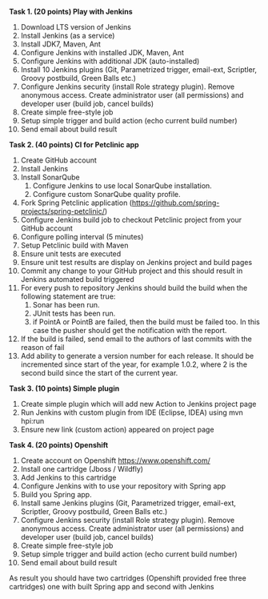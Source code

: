**Task 1. (20 points) Play with Jenkins**

1. Download LTS version of Jenkins
2. Install Jenkins (as a service)
3. Install JDK7, Maven, Ant
4. Configure Jenkins with installed JDK, Maven, Ant
5. Configure Jenkins with additional JDK (auto-installed)
6. Install 10 Jenkins plugins (Git, Parametrized trigger, email-ext, Scriptler, Groovy postbuild, Green Balls etc.)
7. Configure Jenkins security (install Role strategy plugin). Remove anonymous access. Create administrator user (all permissions) and developer user (build job, cancel builds)
8. Create simple free-style job
9. Setup simple trigger and build action (echo current build number)
10. Send email about build result

**Task 2. (40 points) CI for Petclinic app**

1. Create GitHub account
2. Install Jenkins
3. Install SonarQube
    1. Configure Jenkins to use local SonarQube installation.
    2. Configure custom SonarQube quality profile.
4. Fork Spring Petclinic application (https://github.com/spring-projects/spring-petclinic/)
5. Configure Jenkins build job to checkout Petclinic project from your GitHub account
6. Configure polling interval (5 minutes)
7. Setup Petclinic build with Maven
8. Ensure unit tests are executed
9. Ensure unit test results are display on Jenkins project and build pages
10. Commit any change to your GitHub project and this should result in Jenkins automated build triggered
11. For every push to repository Jenkins should build the build when the following statement are true: 
    1. Sonar has been run. 
    2. JUnit tests has been run. 
    3. if PointA or PointB are failed, then the build must be failed too. In this case the pusher should get the notification with the report.
12. If the build is failed, send email to the authors of last commits with the reason of fail
13. Add ability to generate a version number for each release. It should be incremented since start of the year, for example 1.0.2, where 2 is the second build since the start of the current year.

**Task 3. (10 points) Simple plugin**

1. Create simple plugin which will add new Action to Jenkins project page
2. Run Jenkins with custom plugin from IDE (Eclipse, IDEA) using mvn hpi:run
3. Ensure new link (custom action) appeared on project page

**Task 4. (20 points) Openshift**

1. Create account on Openshift https://www.openshift.com/ 
2. Install one cartridge (Jboss / Wildfly) 
3. Add Jenkins to this cartridge 
4. Configure Jenkins with to use your repository with Spring app
5. Build you Spring app. 
6. Install same Jenkins plugins (Git, Parametrized trigger, email-ext, Scriptler, Groovy postbuild, Green Balls etc.) 
7. Configure Jenkins security (install Role strategy plugin). Remove anonymous access. Create administrator user (all permissions) and developer user (build job, cancel builds) 
8. Create simple free-style job 
9. Setup simple trigger and build action (echo current build number) 
10. Send email about build result

As result you should have two cartridges (Openshift provided free three cartridges) one with built Spring app and second with Jenkins
